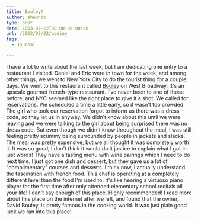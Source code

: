 ```yaml
---
title: Bouley!
author: shawndo
type: post
date: 2003-02-22T00:00:00+00:00
url: /2003/02/22/bouley
tags:
  - Journal

---
```

I have a lot to write about the last week, but I am dedicating one entry to a restaurant I visited. Daniel and Eric were in town for the week, and among other things, we went to New York City to do the tourist thing for a couple days. We went to this restaurant called [Bouley][1] on West Broadway. It's an upscale gourmet french-type restaurant. I've never been to one of those before, and NYC seemed like the right place to give it a shot. We called for reservations. We scheduled a time a little early, so it wasn't too crowded. The girl who took our reservation forgot to inform us there was a dress code, so they let us in anyway. We didn't know about this until we were leaving and we were talking to the girl about being surprised there was no dress code. But even though we didn't know throughout the meal, I was still feeling pretty scummy being surrounded by people in jackets and slacks. The meal was pretty expensive, but we all thought it was completely worth it. It was so good, I don't think it would do it justice to explain what I got in just words! They have a tasting menu with wine pairings which I need to do next time. I just got one dish and dessert, but they gave us a lot of "complimentary" courses and desserts. I think now, I actually understand the fascination with french food. This chef is operating at a completely different level than the food I'm used to. It's like hearing a virtuoso piano player for the first time after only attended elementary school recitals all your life! I can't say enough of this place. Highly recommended! I read more about this place on the internet after we left, and found that the owner, David Bouley, is pretty famous in the cooking world. It was just plain good luck we ran into this place!

 [1]: http://www.bouley.net